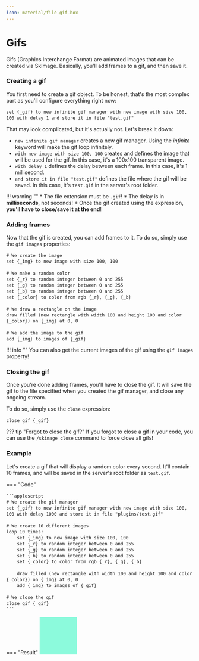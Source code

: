 ```yaml
---
icon: material/file-gif-box
---
```


# Gifs

Gifs (Graphics Interchange Format) are animated images that can be created via SkImage. Basically, you'll add frames to a gif, and then save it.

### Creating a gif

You first need to create a gif object. To be honest, that's the most complex part as you'll configure everything right now:

```applescript
set {_gif} to new infinite gif manager with new image with size 100, 100 with delay 1 and store it in file "test.gif"
``` 

That may look complicated, but it's actually not. Let's break it down:

* `new infinite gif manager` creates a new gif manager. Using the *infinite* keyword will make the gif loop infinitely.
* `with new image with size 100, 100` creates and defines the image that will be used for the gif. In this case, it's a 100x100 transparent image.
* `with delay 1` defines the delay between each frame. In this case, it's 1 millisecond.
* `and store it in file "test.gif"` defines the file where the gif will be saved. In this case, it's `test.gif` in the server's root folder.

!!! warning ""
    * The file extension must be `.gif`!
    * The delay is in **milliseconds**, not seconds!
    * Once the gif created using the expression, __**you'll have to close/save it at the end**__!

### Adding frames

Now that the gif is created, you can add frames to it. To do so, simply use the `gif images` properties:

```applescript
# We create the image
set {_img} to new image with size 100, 100

# We make a random color
set {_r} to random integer between 0 and 255
set {_g} to random integer between 0 and 255
set {_b} to random integer between 0 and 255
set {_color} to color from rgb {_r}, {_g}, {_b}

# We draw a rectangle on the image
draw filled (new rectangle with width 100 and height 100 and color {_color}) on {_img} at 0, 0

# We add the image to the gif
add {_img} to images of {_gif}
```

!!! info ""
    You can also get the current images of the gif using the `gif images` property!

### Closing the gif

Once you're done adding frames, you'll have to close the gif. It will save the gif to the file specified when you created the gif manager, and close any ongoing stream.

To do so, simply use the `close` expression:

```applescript
close gif {_gif}
```

??? tip "Forgot to close the gif?"
    If you forgot to close a gif in your code, you can use the `/skimage close` command to force close all gifs!

### Example

Let's create a gif that will display a random color every second. It'll contain 10 frames, and will be saved in the server's root folder as `test.gif`.

=== "Code"

    ```applescript
    # We create the gif manager
    set {_gif} to new infinite gif manager with new image with size 100, 100 with delay 1000 and store it in file "plugins/test.gif"
    
    # We create 10 different images
    loop 10 times:
        set {_img} to new image with size 100, 100
        set {_r} to random integer between 0 and 255
        set {_g} to random integer between 0 and 255
        set {_b} to random integer between 0 and 255
        set {_color} to color from rgb {_r}, {_g}, {_b}
        
        draw filled (new rectangle with width 100 and height 100 and color {_color}) on {_img} at 0, 0
        add {_img} to images of {_gif}
     
    # We close the gif
    close gif {_gif}
    ```

=== "Result"
    ![Gif](images/gif.gif) 
